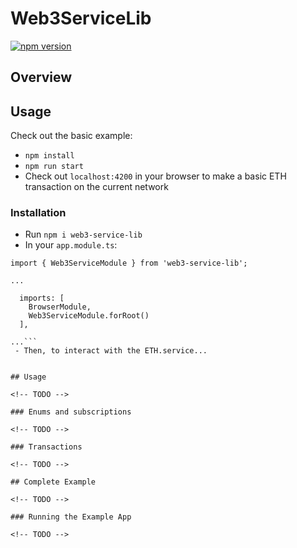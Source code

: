 # Web3ServiceLib

[![npm version](https://badge.fury.io/js/web3-service-lib.svg)](https://badge.fury.io/js/web3-service-lib)

<!-- TODO -->


## Overview

<!-- TODO -->

## Usage

Check out the basic example:
 - `npm install`
 - `npm run start`
 - Check out `localhost:4200` in your browser to make a basic ETH transaction on the current network

### Installation

- Run `npm i web3-service-lib`
- In your `app.module.ts`:
```
import { Web3ServiceModule } from 'web3-service-lib';

...

  imports: [
    BrowserModule,
    Web3ServiceModule.forRoot()
  ],
 
...```
 - Then, to interact with the ETH.service...


## Usage

<!-- TODO -->

### Enums and subscriptions

<!-- TODO -->

### Transactions

<!-- TODO -->

## Complete Example

<!-- TODO -->

### Running the Example App

<!-- TODO -->
